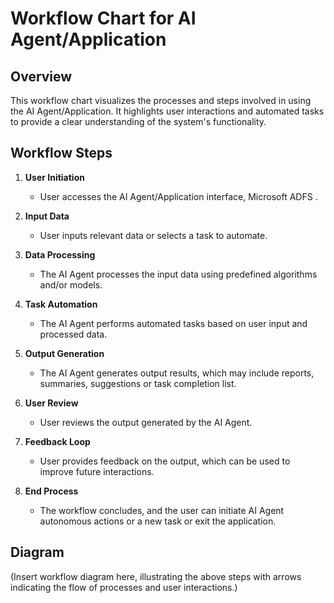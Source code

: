 # Workflow Chart for AI Agent/Application

## Overview
This workflow chart visualizes the processes and steps involved in using the AI Agent/Application. It highlights user interactions and automated tasks to provide a clear understanding of the system's functionality.

## Workflow Steps

1. **User Initiation**
   - User accesses the AI Agent/Application interface, Microsoft ADFS .

2. **Input Data**
   - User inputs relevant data or selects a task to automate.

3. **Data Processing**
   - The AI Agent processes the input data using predefined algorithms and/or models.

4. **Task Automation**
   - The AI Agent performs automated tasks based on user input and processed data.

5. **Output Generation**
   - The AI Agent generates output results, which may include reports, summaries, suggestions or task completion list.

6. **User Review**
   - User reviews the output generated by the AI Agent.

7. **Feedback Loop**
   - User provides feedback on the output, which can be used to improve future interactions.

8. **End Process**
   - The workflow concludes, and the user can initiate AI Agent autonomous actions or a new task or exit the application.

## Diagram
(Insert workflow diagram here, illustrating the above steps with arrows indicating the flow of processes and user interactions.)